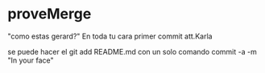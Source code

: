 # proveMerge
"como estas gerard?"
En toda tu cara primer commit att.Karla


se puede hacer el git add README.md con un solo comando 
commit -a -m "In your face"